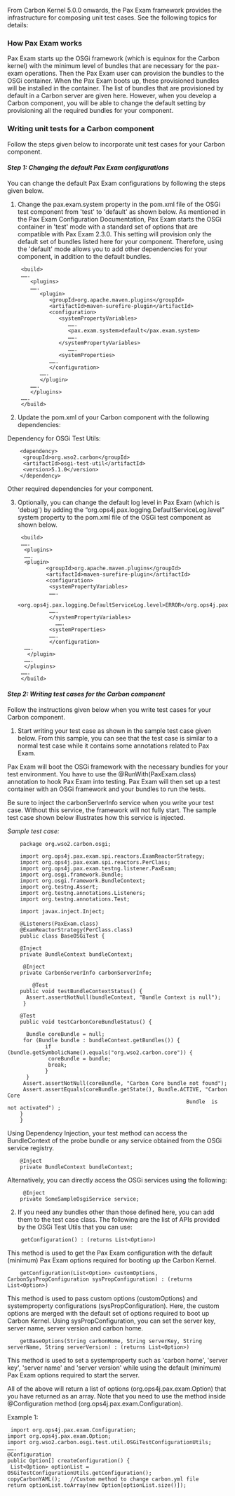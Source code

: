 From Carbon Kernel 5.0.0 onwards, the Pax Exam framework provides the infrastructure for composing unit test cases. See the following topics for details:

### How Pax Exam works

Pax Exam starts up the OSGi framework (which is equinox for the Carbon kernel) with the minimum level of bundles that are necessary for the pax-exam operations. Then the Pax Exam user can provision the bundles to the OSGi container. When the Pax Exam boots up, these provisioned bundles will be installed in the container. The list of bundles that are provisioned by default in a Carbon server are given here. However, when you develop a Carbon component, you will be able to change the default setting by provisioning all the required bundles for your component.

### Writing unit tests for a Carbon component
Follow the steps given below to incorporate unit test cases for your Carbon component.

#### *Step 1: Changing the default Pax Exam configurations*
You can change the default Pax Exam configurations by following the steps given below.

1. Change the pax.exam.system property in the pom.xml file of the OSGi test component from 'test' to 'default' as shown below. 
As mentioned in the Pax Exam Configuration Documentation, Pax Exam starts the OSGi container in 'test' mode with a standard set of options that are compatible with Pax Exam 2.3.0. This setting will provision only the default set of bundles listed here for your component. Therefore, using the 'default' mode allows you to add other dependencies for your component, in addition to the default bundles.

        <build>
        …….
           <plugins>
           …….
              <plugin>
                 <groupId>org.apache.maven.plugins</groupId>
                 <artifactId>maven-surefire-plugin</artifactId>
                 <configuration>
                    <systemPropertyVariables>
                       …….
                       <pax.exam.system>default</pax.exam.system>
                       …….
                    </systemPropertyVariables>
                       …….
                    <systemProperties>
                 …….
                 </configuration>
              …….
              </plugin>
           …….
           </plugins>
        …….
        </build>

2. Update the pom.xml of your Carbon component with the following dependencies:

 Dependency for OSGi Test Utils:
 
        <dependency>
         <groupId>org.wso2.carbon</groupId>
         <artifactId>osgi-test-util</artifactId>
         <version>5.1.0</version>
        </dependency>
 
 Other required dependencies for your component.

3. Optionally, you can change the default log level in Pax Exam (which is 'debug') by adding the “org.ops4j.pax.logging.DefaultServiceLog.level” system property to the pom.xml file of the OSGi test component as shown below.

        <build>
        …….
         <plugins>
         …….
         <plugin>
                <groupId>org.apache.maven.plugins</groupId>
                <artifactId>maven-surefire-plugin</artifactId>
                <configuration>
                 <systemPropertyVariables>
                 …….
                 <org.ops4j.pax.logging.DefaultServiceLog.level>ERROR</org.ops4j.pax.logging.DefaultServiceLog.level>
                 …….
                 </systemPropertyVariables>
                   …….
                 <systemProperties>
                 …….
                 </configuration>
         …….
          </plugin>
         …….
         </plugins>
        …….
        </build>

#### *Step 2: Writing test cases for the Carbon component*

Follow the instructions given below when you write test cases for your Carbon component.

1. Start writing your test case as shown in the sample test case given below. From this sample, you can see that the test case is similar to a normal test case while it contains some annotations related to Pax Exam.

 Pax Exam will boot the OSGi framework with the necessary bundles for your test environment. You have to use the @RunWith(PaxExam.class) annotation to hook Pax Exam into testing. Pax Exam will then set up a test container with an OSGi framework and your bundles to run the tests.

 Be sure to inject the carbonServerInfo service when you write your test case. Without this service, the framework will not fully start. The sample test case shown below illustrates how this service is injected. 

 *Sample test case:* 

        package org.wso2.carbon.osgi;

        import org.ops4j.pax.exam.spi.reactors.ExamReactorStrategy;
        import org.ops4j.pax.exam.spi.reactors.PerClass;
        import org.ops4j.pax.exam.testng.listener.PaxExam;
        import org.osgi.framework.Bundle;
        import org.osgi.framework.BundleContext;
        import org.testng.Assert;
        import org.testng.annotations.Listeners;
        import org.testng.annotations.Test;

        import javax.inject.Inject;

        @Listeners(PaxExam.class)
        @ExamReactorStrategy(PerClass.class)
        public class BaseOSGiTest {

        @Inject
        private BundleContext bundleContext;

         @Inject
        private CarbonServerInfo carbonServerInfo;

	        @Test
        public void testBundleContextStatus() {
          Assert.assertNotNull(bundleContext, "Bundle Context is null");
         }

        @Test
        public void testCarbonCoreBundleStatus() {

          Bundle coreBundle = null;
         for (Bundle bundle : bundleContext.getBundles()) {
                if (bundle.getSymbolicName().equals("org.wso2.carbon.core")) {
                 coreBundle = bundle;
                 break;
                }
          }
         Assert.assertNotNull(coreBundle, "Carbon Core bundle not found");
         Assert.assertEquals(coreBundle.getState(), Bundle.ACTIVE, "Carbon Core
                                                             Bundle  is not activated") ;
        }
        }

 Using Dependency Injection, your test method can access the BundleContext of the probe bundle or any service obtained from the OSGi service registry.
 
		@Inject
		private BundleContext bundleContext;

 Alternatively, you can directly access the OSGi services using the following:
 
		 @Inject
		private SomeSampleOsgiService service; 

2. If you need any bundles other than those defined here, you can add them to the test case class. The following are the list of APIs provided by the OSGi Test Utils that you can use:

		getConfiguration() : (returns List<Option>)
	
 This method is used to get the Pax Exam configuration with the default (minimum) Pax Exam options required for booting up the Carbon Kernel.
 
		getConfiguration(List<Option> customOptions, CarbonSysPropConfiguration sysPropConfiguration) : (returns List<Option>)
	
 This method is used to pass custom options (customOptions) and systemproperty configurations (sysPropConfiguration). Here, the custom options are merged with the default set of options required to boot up Carbon Kernel. Using sysPropConfiguration, you can set the server key,  server name,  server version and carbon home.  
 
		getBaseOptions(String carbonHome, String serverKey, String serverName, String serverVersion) : (returns List<Option>)
	
 This method is used to set a systemproperty such as 'carbon home', 'server key', 'server name' and 'server version' while using the default (minimum) Pax Exam options required to start the server.
 
 All of the above will return a list of options (org.ops4j.pax.exam.Option) that you have returned as an array. Note that you need to use the method inside @Configuration method (org.ops4j.pax.exam.Configuration).
 
 Example 1:   
 
	 import org.ops4j.pax.exam.Configuration;
	import org.ops4j.pax.exam.Option;
	import org.wso2.carbon.osgi.test.util.OSGiTestConfigurationUtils;
	…….
	@Configuration
	public Option[] createConfiguration() {
  	 List<Option> optionList = OSGiTestConfigurationUtils.getConfiguration();
   	copyCarbonYAML();	//Custom method to change carbon.yml file
   	return optionList.toArray(new Option[optionList.size()]);
